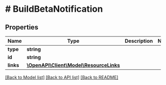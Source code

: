 # # BuildBetaNotification

## Properties

Name | Type | Description | Notes
------------ | ------------- | ------------- | -------------
**type** | **string** |  | 
**id** | **string** |  | 
**links** | [**\OpenAPI\Client\Model\ResourceLinks**](ResourceLinks.md) |  | 

[[Back to Model list]](../../README.md#documentation-for-models) [[Back to API list]](../../README.md#documentation-for-api-endpoints) [[Back to README]](../../README.md)


